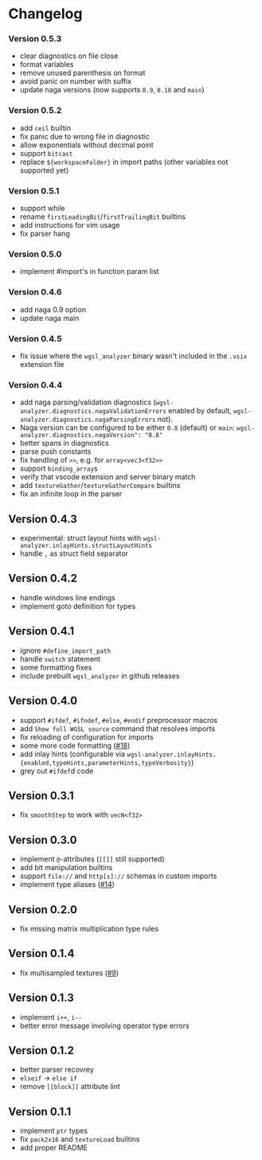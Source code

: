 # Changelog

### Version 0.5.3
- clear diagnostics on file close
- format variables
- remove unused parenthesis on format 
- avoid panic on number with suffix
- update naga versions (now supports `0.9`, `0.10` and `main`)

### Version 0.5.2
- add `ceil` builtin
- fix panic due to wrong file in diagnostic
- allow exponentials without decimal point
- support `bitcast`
- replace `${workspaceFolder}` in import paths (other variables not supported yet)

### Version 0.5.1
- support while
- rename `firstLeadingBit`/`firstTrailingBit` builtins
- add instructions for vim usage
- fix parser hang

### Version 0.5.0
- implement #import's in function param list

### Version 0.4.6
- add naga 0.9 option
- update naga main

### Version 0.4.5
- fix issue where the `wgsl_analyzer` binary wasn't included in the `.vsix` extension file

### Version 0.4.4
- add naga parsing/validation diagnostics (`wgsl-analyzer.diagnostics.nagaValidationErrors` enabled by default, `wgsl-analyzer.diagnostics.nagaParsingErrors` not).
- Naga version can be configured to be either `0.8` (default) or `main`: `wgsl-analyzer.diagnostics.nagaVersion": "0.8"`
- better spans in diagnostics
- parse push constants
- fix handling of `>>`, e.g. for `array<vec3<f32>>`
- support `binding_array`s
- verify that vscode extension and server binary match
- add `textureGather`/`textureGatherCompare` builtins
- fix an infinite loop in the parser

## Version 0.4.3
- experimental: struct layout hints with `wgsl-analyzer.inlayHints.structLayoutHints`
- handle `,` as struct field separator

## Version 0.4.2
- handle windows line endings
- implement goto definition for types

## Version 0.4.1
- ignore `#define_import_path`
- handle `switch` statement
- some formatting fixes
- include prebuilt `wgsl_analyzer` in github releases

## Version 0.4.0
- support `#ifdef`, `#ifndef`, `#else`, `#endif` preprocessor macros
- add `Show full WGSL source` command that resolves imports
- fix reloading of configuration for imports
- some more code formatting ([#18](https://github.com/wgsl-analyzer/wgsl-analyzer/pull/18))
- add inlay hints (configurable via `wgsl-analyzer.inlayHints.{enabled,typeHints,parameterHints,typeVerbosity}`)
- grey out `#ifdef`d code

## Version 0.3.1
- fix `smoothStep` to work with `vecN<f32>`

## Version 0.3.0
- implement `@`-attributes (`[[]]` still supported)
- add bit manipulation builtins
- support `file://` and `http[s]://` schemas in custom imports
- implement type aliases ([#14](https://github.com/wgsl-analyzer/wgsl-analyzer/pull/14))

## Version 0.2.0
- fix missing matrix multiplication type rules

## Version 0.1.4
- fix multisampled textures ([#9](https://github.com/wgsl-analyzer/wgsl-analyzer/issues/9))

## Version 0.1.3
- implement `i++`, `i--`
- better error message involving operator type errors

## Version 0.1.2
- better parser recovrey
- `elseif` -> `else if`
- remove `[[block]]` attribute lint

## Version 0.1.1
- implement `ptr` types
- fix `pack2x16` and `textureLoad` builtins
- add proper README

